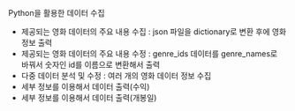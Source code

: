 Python을 활용한 데이터 수집

- 제공되는 영화 데이터의 주요 내용 수집 : json 파일을 dictionary로 변환 후에 영화 정보 출력
- 제공되는 영화 데이터의 주요 내용 수정 : genre_ids 데이터를 genre_names로 바꿔서 숫자인 id를 이름으로 변환해서 출력
- 다중 데이터 분석 및 수정 : 여러 개의 영화 데이터 정보 수집
- 세부 정보를 이용해서 데이터 출력(수익)
- 세부 정보를 이용해서 데이터 출력(개봉일)

